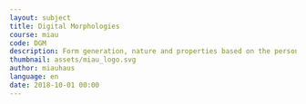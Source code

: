 ```yaml
---
layout: subject
title: Digital Morphologies
course: miau
code: DGM
description: Form generation, nature and properties based on the personalized selection of variables in its design. The objective is to elaborate a catalog of morphogenerative protocols useful for the practical application in project designing
thumbnail: assets/miau_logo.svg
author: miauhaus
language: en
date: 2018-10-01 00:00
---
```

